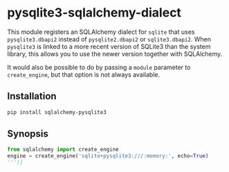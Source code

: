 # pysqlite3-sqlalchemy-dialect

This module registers an SQLAlchemy dialect for `sqlite` that uses
`pysqlite3.dbapi2` instead of `pysqlite2.dbapi2` or `sqlite3.dbapi2`.
When `pysqlite3` is linked to a more recent version of SQLite3 than
the system library, this allows you to use the newer version together
with SQLAlchemy.

It would also be possible to do by passing a `module` parameter to 
`create_engine`, but that option is not always available.

## Installation

```bash
pip install sqlalchemy-pysqlite3
```

## Synopsis

```python
from sqlalchemy import create_engine
engine = create_engine('sqlite+pysqlite3:///:memory:', echo=True)
''')]
```
